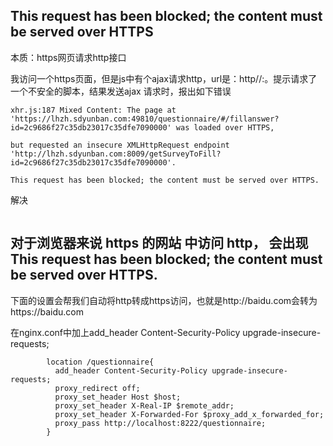 ## This request has been blocked; the content must be served over HTTPS

本质：https网页请求http接口

我访问一个https页面，但是js中有个ajax请求http，url是：http//:。提示请求了一个不安全的脚本，结果发送ajax 请求时，报出如下错误
```text
xhr.js:187 Mixed Content: The page at 'https://lhzh.sdyunban.com:49810/questionnaire/#/fillanswer?id=2c9686f27c35db23017c35dfe7090000' was loaded over HTTPS,
 
but requested an insecure XMLHttpRequest endpoint 'http://lhzh.sdyunban.com:8009/getSurveyToFill?id=2c9686f27c35db23017c35dfe7090000'. 

This request has been blocked; the content must be served over HTTPS.
```

解决
```text

```

## 对于浏览器来说 https 的网站 中访问 http， 会出现This request has been blocked; the content must be served over HTTPS.

下面的设置会帮我们自动将http转成https访问，也就是http://baidu.com会转为https://baidu.com

在nginx.conf中加上add_header Content-Security-Policy upgrade-insecure-requests;

```text
		location /questionnaire{
		  add_header Content-Security-Policy upgrade-insecure-requests;
		  proxy_redirect off;
		  proxy_set_header Host $host;
		  proxy_set_header X-Real-IP $remote_addr;
		  proxy_set_header X-Forwarded-For $proxy_add_x_forwarded_for;
		  proxy_pass http://localhost:8222/questionnaire;
		}
```
